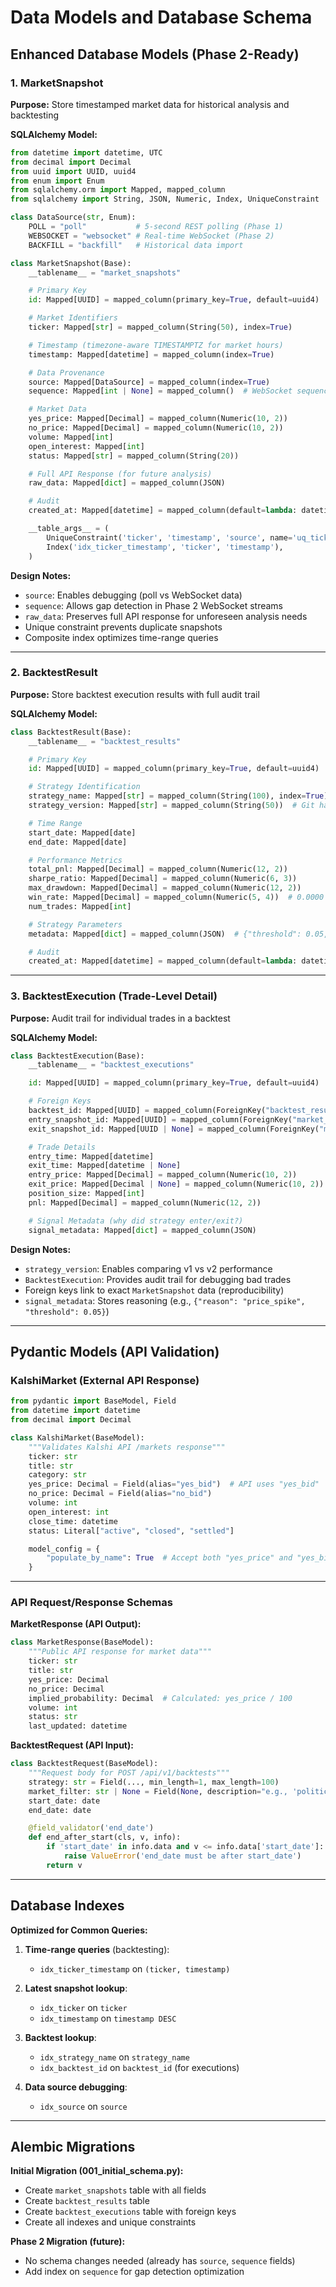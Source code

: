 # Data Models and Database Schema

## Enhanced Database Models (Phase 2-Ready)

### 1. MarketSnapshot

**Purpose:** Store timestamped market data for historical analysis and backtesting

**SQLAlchemy Model:**
```python
from datetime import datetime, UTC
from decimal import Decimal
from uuid import UUID, uuid4
from enum import Enum
from sqlalchemy.orm import Mapped, mapped_column
from sqlalchemy import String, JSON, Numeric, Index, UniqueConstraint

class DataSource(str, Enum):
    POLL = "poll"           # 5-second REST polling (Phase 1)
    WEBSOCKET = "websocket" # Real-time WebSocket (Phase 2)
    BACKFILL = "backfill"   # Historical data import

class MarketSnapshot(Base):
    __tablename__ = "market_snapshots"

    # Primary Key
    id: Mapped[UUID] = mapped_column(primary_key=True, default=uuid4)

    # Market Identifiers
    ticker: Mapped[str] = mapped_column(String(50), index=True)

    # Timestamp (timezone-aware TIMESTAMPTZ for market hours)
    timestamp: Mapped[datetime] = mapped_column(index=True)

    # Data Provenance
    source: Mapped[DataSource] = mapped_column(index=True)
    sequence: Mapped[int | None] = mapped_column()  # WebSocket sequence for gap detection

    # Market Data
    yes_price: Mapped[Decimal] = mapped_column(Numeric(10, 2))
    no_price: Mapped[Decimal] = mapped_column(Numeric(10, 2))
    volume: Mapped[int]
    open_interest: Mapped[int]
    status: Mapped[str] = mapped_column(String(20))

    # Full API Response (for future analysis)
    raw_data: Mapped[dict] = mapped_column(JSON)

    # Audit
    created_at: Mapped[datetime] = mapped_column(default=lambda: datetime.now(UTC))

    __table_args__ = (
        UniqueConstraint('ticker', 'timestamp', 'source', name='uq_ticker_timestamp_source'),
        Index('idx_ticker_timestamp', 'ticker', 'timestamp'),
    )
```

**Design Notes:**
- `source`: Enables debugging (poll vs WebSocket data)
- `sequence`: Allows gap detection in Phase 2 WebSocket streams
- `raw_data`: Preserves full API response for unforeseen analysis needs
- Unique constraint prevents duplicate snapshots
- Composite index optimizes time-range queries

---

### 2. BacktestResult

**Purpose:** Store backtest execution results with full audit trail

**SQLAlchemy Model:**
```python
class BacktestResult(Base):
    __tablename__ = "backtest_results"

    # Primary Key
    id: Mapped[UUID] = mapped_column(primary_key=True, default=uuid4)

    # Strategy Identification
    strategy_name: Mapped[str] = mapped_column(String(100), index=True)
    strategy_version: Mapped[str] = mapped_column(String(50))  # Git hash or semver

    # Time Range
    start_date: Mapped[date]
    end_date: Mapped[date]

    # Performance Metrics
    total_pnl: Mapped[Decimal] = mapped_column(Numeric(12, 2))
    sharpe_ratio: Mapped[Decimal] = mapped_column(Numeric(6, 3))
    max_drawdown: Mapped[Decimal] = mapped_column(Numeric(12, 2))
    win_rate: Mapped[Decimal] = mapped_column(Numeric(5, 4))  # 0.0000 to 1.0000
    num_trades: Mapped[int]

    # Strategy Parameters
    metadata: Mapped[dict] = mapped_column(JSON)  # {"threshold": 0.05, "market_filter": "politics"}

    # Audit
    created_at: Mapped[datetime] = mapped_column(default=lambda: datetime.now(UTC))
```

---

### 3. BacktestExecution (Trade-Level Detail)

**Purpose:** Audit trail for individual trades in a backtest

**SQLAlchemy Model:**
```python
class BacktestExecution(Base):
    __tablename__ = "backtest_executions"

    id: Mapped[UUID] = mapped_column(primary_key=True, default=uuid4)

    # Foreign Keys
    backtest_id: Mapped[UUID] = mapped_column(ForeignKey("backtest_results.id"), index=True)
    entry_snapshot_id: Mapped[UUID] = mapped_column(ForeignKey("market_snapshots.id"))
    exit_snapshot_id: Mapped[UUID | None] = mapped_column(ForeignKey("market_snapshots.id"))

    # Trade Details
    entry_time: Mapped[datetime]
    exit_time: Mapped[datetime | None]
    entry_price: Mapped[Decimal] = mapped_column(Numeric(10, 2))
    exit_price: Mapped[Decimal | None] = mapped_column(Numeric(10, 2))
    position_size: Mapped[int]
    pnl: Mapped[Decimal] = mapped_column(Numeric(12, 2))

    # Signal Metadata (why did strategy enter/exit?)
    signal_metadata: Mapped[dict] = mapped_column(JSON)
```

**Design Notes:**
- `strategy_version`: Enables comparing v1 vs v2 performance
- `BacktestExecution`: Provides audit trail for debugging bad trades
- Foreign keys link to exact `MarketSnapshot` data (reproducibility)
- `signal_metadata`: Stores reasoning (e.g., `{"reason": "price_spike", "threshold": 0.05}`)

---

## Pydantic Models (API Validation)

### KalshiMarket (External API Response)

```python
from pydantic import BaseModel, Field
from datetime import datetime
from decimal import Decimal

class KalshiMarket(BaseModel):
    """Validates Kalshi API /markets response"""
    ticker: str
    title: str
    category: str
    yes_price: Decimal = Field(alias="yes_bid")  # API uses "yes_bid"
    no_price: Decimal = Field(alias="no_bid")
    volume: int
    open_interest: int
    close_time: datetime
    status: Literal["active", "closed", "settled"]

    model_config = {
        "populate_by_name": True  # Accept both "yes_price" and "yes_bid"
    }
```

---

### API Request/Response Schemas

**MarketResponse (API Output):**
```python
class MarketResponse(BaseModel):
    """Public API response for market data"""
    ticker: str
    title: str
    yes_price: Decimal
    no_price: Decimal
    implied_probability: Decimal  # Calculated: yes_price / 100
    volume: int
    status: str
    last_updated: datetime
```

**BacktestRequest (API Input):**
```python
class BacktestRequest(BaseModel):
    """Request body for POST /api/v1/backtests"""
    strategy: str = Field(..., min_length=1, max_length=100)
    market_filter: str | None = Field(None, description="e.g., 'politics', 'sports'")
    start_date: date
    end_date: date

    @field_validator('end_date')
    def end_after_start(cls, v, info):
        if 'start_date' in info.data and v <= info.data['start_date']:
            raise ValueError('end_date must be after start_date')
        return v
```

---

## Database Indexes

**Optimized for Common Queries:**

1. **Time-range queries** (backtesting):
   - `idx_ticker_timestamp` on `(ticker, timestamp)`

2. **Latest snapshot lookup**:
   - `idx_ticker` on `ticker`
   - `idx_timestamp` on `timestamp DESC`

3. **Backtest lookup**:
   - `idx_strategy_name` on `strategy_name`
   - `idx_backtest_id` on `backtest_id` (for executions)

4. **Data source debugging**:
   - `idx_source` on `source`

---

## Alembic Migrations

**Initial Migration (001_initial_schema.py):**
- Create `market_snapshots` table with all fields
- Create `backtest_results` table
- Create `backtest_executions` table with foreign keys
- Create all indexes and unique constraints

**Phase 2 Migration (future):**
- No schema changes needed (already has `source`, `sequence` fields)
- Add index on `sequence` for gap detection optimization
